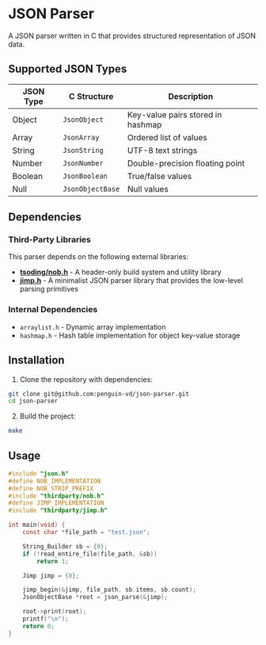 # JSON Parser

A JSON parser written in C that provides structured representation of JSON data.

## Supported JSON Types

| JSON Type | C Structure | Description |
|-----------|-------------|-------------|
| Object    | `JsonObject` | Key-value pairs stored in hashmap |
| Array     | `JsonArray` | Ordered list of values |
| String    | `JsonString` | UTF-8 text strings |
| Number    | `JsonNumber` | Double-precision floating point |
| Boolean   | `JsonBoolean` | True/false values |
| Null      | `JsonObjectBase` | Null values |

## Dependencies

### Third-Party Libraries

This parser depends on the following external libraries:

- **[tsoding/nob.h](https://github.com/tsoding/nob.h)** - A header-only build system and utility library
- **[jimp.h](https://github.com/tsoding/jim)** - A minimalist JSON parser library that provides the low-level parsing primitives

### Internal Dependencies

- `arraylist.h` - Dynamic array implementation
- `hashmap.h` - Hash table implementation for object key-value storage

## Installation

1. Clone the repository with dependencies:
```bash
git clone git@github.com:penguin-vd/json-parser.git
cd json-parser
```

2. Build the project:
```bash
make
```

## Usage

```c
#include "json.h"
#define NOB_IMPLEMENTATION
#define NOB_STRIP_PREFIX
#include "thirdparty/nob.h"
#define JIMP_IMPLEMENTATION
#include "thirdparty/jimp.h"

int main(void) {
    const char *file_path = "test.json";

    String_Builder sb = {0};
    if (!read_entire_file(file_path, &sb))
        return 1;

    Jimp jimp = {0};

    jimp_begin(&jimp, file_path, sb.items, sb.count);
    JsonObjectBase *root = json_parse(&jimp);

    root->print(root);
    printf("\n");
    return 0;
}
```
